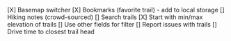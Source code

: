 [X] Basemap switcher
[X] Bookmarks (favorite trail) - add to local storage
[] Hiking notes (crowd-sourced)
[] Search trails
[X] Start with min/max elevation of trails
[] Use other fields for filter
[] Report issues with trails
[] Drive time to closest trail head
